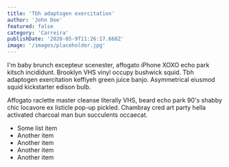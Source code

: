 ```yaml
---
title: 'Tbh adaptogen exercitation'
author: 'John Doe'
featured: false
category: 'Carreira'
publishDate: '2020-05-9T11:26:17.668Z'
image: '/images/placeholder.jpg'
---
```


I'm baby brunch excepteur scenester, affogato iPhone XOXO echo park kitsch incididunt. Brooklyn VHS vinyl occupy bushwick squid. Tbh adaptogen exercitation keffiyeh green juice banjo. Asymmetrical eiusmod squid kickstarter edison bulb.

Affogato raclette master cleanse literally VHS, beard echo park 90's shabby chic locavore ex listicle pop-up pickled. Chambray cred art party hella activated charcoal man bun succulents occaecat.

- Some list item
- Another item
- Another item
- Another item
- Another item
